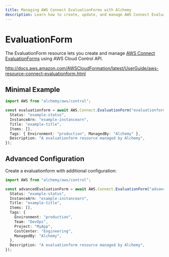 ```yaml
---
title: Managing AWS Connect EvaluationForms with Alchemy
description: Learn how to create, update, and manage AWS Connect EvaluationForms using Alchemy Cloud Control.
---
```


# EvaluationForm

The EvaluationForm resource lets you create and manage [AWS Connect EvaluationForms](https://docs.aws.amazon.com/connect/latest/userguide/) using AWS Cloud Control API.

http://docs.aws.amazon.com/AWSCloudFormation/latest/UserGuide/aws-resource-connect-evaluationform.html

## Minimal Example

```ts
import AWS from "alchemy/aws/control";

const evaluationform = await AWS.Connect.EvaluationForm("evaluationform-example", {
  Status: "example-status",
  InstanceArn: "example-instancearn",
  Title: "example-title",
  Items: [],
  Tags: { Environment: "production", ManagedBy: "Alchemy" },
  Description: "A evaluationform resource managed by Alchemy",
});
```

## Advanced Configuration

Create a evaluationform with additional configuration:

```ts
import AWS from "alchemy/aws/control";

const advancedEvaluationForm = await AWS.Connect.EvaluationForm("advanced-evaluationform", {
  Status: "example-status",
  InstanceArn: "example-instancearn",
  Title: "example-title",
  Items: [],
  Tags: {
    Environment: "production",
    Team: "DevOps",
    Project: "MyApp",
    CostCenter: "Engineering",
    ManagedBy: "Alchemy",
  },
  Description: "A evaluationform resource managed by Alchemy",
});
```

